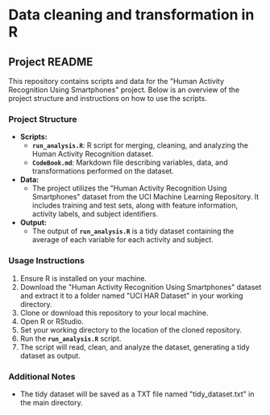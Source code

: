 # Data cleaning and transformation in R

## **Project README**

This repository contains scripts and data for the "Human Activity Recognition Using Smartphones" project. Below is an overview of the project structure and instructions on how to use the scripts.

### Project Structure

-   **Scripts:**
    -   **`run_analysis.R`**: R script for merging, cleaning, and analyzing the Human Activity Recognition dataset.
    -   **`CodeBook.md`**: Markdown file describing variables, data, and transformations performed on the dataset.
-   **Data:**
    -   The project utilizes the "Human Activity Recognition Using Smartphones" dataset from the UCI Machine Learning Repository. It includes training and test sets, along with feature information, activity labels, and subject identifiers.
-   **Output:**
    -   The output of **`run_analysis.R`** is a tidy dataset containing the average of each variable for each activity and subject.

### Usage Instructions

1.  Ensure R is installed on your machine.
2.  Download the "Human Activity Recognition Using Smartphones" dataset and extract it to a folder named "UCI HAR Dataset" in your working directory.
3.  Clone or download this repository to your local machine.
4.  Open R or RStudio.
5.  Set your working directory to the location of the cloned repository.
6.  Run the **`run_analysis.R`** script.
7.  The script will read, clean, and analyze the dataset, generating a tidy dataset as output.

### Additional Notes

-   The tidy dataset will be saved as a TXT file named "tidy_dataset.txt" in the main directory.

